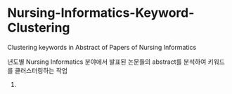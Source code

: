 # Nursing-Informatics-Keyword-Clustering
Clustering keywords in Abstract of Papers of Nursing Informatics

년도별 Nursing Informatics 분야에서 발표된 논문들의 abstract를 분석하여 키워드를 클러스터링하는 작업

1. 
